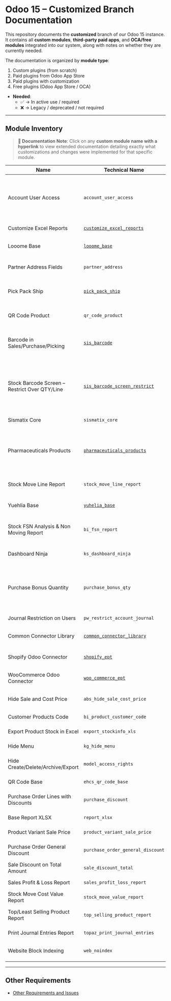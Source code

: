 # Odoo 15 – Customized Branch Documentation

This repository documents the **customized** branch of our Odoo 15 instance.  
It contains all **custom modules**, **third-party paid apps**, and **OCA/free modules** integrated into our system, along with notes on whether they are currently needed.

The documentation is organized by **module type**:

1. Custom plugins (from scratch)  
2. Paid plugins from Odoo App Store  
3. Paid plugins with customization  
4. Free plugins (Odoo App Store / OCA)

- **Needed**:  
  - ✅ → In active use / required  
  - ❌ → Legacy / deprecated / not required  

---

## Module Inventory

> **📖 Documentation Note**: Click on any **custom module name with a hyperlink** to view extended documentation detailing exactly what customizations and changes were implemented for that specific module.

| Name | Technical Name | Description | Type | Needed |
|------|----------------|-------------|------|--------|
| Account User Access | `account_user_access` | Limit access for specific users on bank/cash journals. Could be replaced by *Journal Restriction on Users*. | Custom (1) | ❌ |
| Customize Excel Reports | [`customize_excel_reports`](docs/modules/customize_excel_reports.md) | – | Custom (1) | ✅ Partially |
| Looome Base | [`looome_base`](docs/modules/looome_base.md) | (TBD – base module for Looome brand) | Custom (1) | ✅ |
| Partner Address Fields | `partner_address` | Adds extra address fields on partners. | Custom (1) | ❌ |
| Pick Pack Ship | [`pick_pack_ship`](docs/modules/pick_pack_ship.md) | Custom workflow for picking, packing, and shipping. | Custom (1) | ✅ |
| QR Code Product | `qr_code_product` | Generate QR codes for products. | Custom (1) | ❌ |
| Barcode in Sales/Purchase/Picking | [`sis_barcode`](docs/modules/sis_barcode.md) | Adds a smart button linking barcodes with other picking-related modules. | Custom (1) | ✅ |
| Stock Barcode Screen – Restrict Over QTY/Line | [`sis_barcode_screen_restrict`](docs/modules/sis_barcode_screen_restrict.md) | Restricts barcode scanning so employees can only increase qty up to demand; cannot validate until demand is met. | Custom (1) | ✅ |
| Sismatix Core | `sismatix_core` | (Legacy core from vendor) | Custom (1) | ❌ |
| Pharmaceuticals Products | [`pharmaceuticals_products`](docs/modules/pharmaceuticals_products.md) | Creates automatic journal entries for consignment/deals products on invoice/credit note creation or cancellation. | Custom (1) | ✅ |
| Stock Move Line Report | `stock_move_line_report` | Adds fields (cost, valuation value) to stock move line. | Custom (1) | ❌ |
| Yuehlia Base | [`yuhelia_base`](docs/modules/yuhelia_base.md) | Core module for Yuehlia brand customizations. | Custom (1) | ✅ |
| Stock FSN Analysis & Non Moving Report | `bi_fsn_report` | FSN & non-moving product reports (no longer available). | Paid (2) | ❌ |
| Dashboard Ninja | `ks_dashboard_ninja` | Advanced dashboards & KPIs. | Paid (2) | ✅ |
| Purchase Bonus Quantity | `purchase_bonus_qty` | Adds FOC field (number/%) for bonus qty. Compatible with discounts & costing. Used in `yuhelia_base`. | Paid (2)) | ✅ |
| Journal Restriction on Users | `pw_restrict_account_journal` | Restrict access to journals per user. | Paid (2) | ✅ |
| Common Connector Library | [`common_connector_library`](docs/modules/common_connector_library.md) | Base library for connectors. | Paid + Customized (3) | ✅ |
| Shopify Odoo Connector | [`shopify_ept`](docs/modules/shopify_ept.md) | Connector with Shopify. | Paid + Customized (3) | ✅ |
| WooCommerce Odoo Connector | [`woo_commerce_ept`](docs/modules/woo_commerce_ept.md) | Connector with WooCommerce. | Paid + Customized (3) | ✅ |
| Hide Sale and Cost Price | `abs_hide_sale_cost_price` | Hides product sale & cost prices for restricted users. | Free (4) | ✅ |
| Customer Products Code | `bi_product_customer_code` | Customer-specific product codes. | Free (4) | ✅ |
| Export Product Stock in Excel | `export_stockinfo_xls` | Export product stock in XLS. | Free (4) | ✅ |
| Hide Menu | `kg_hide_menu` | Hide menus per user. | Free (4) | ✅ |
| Hide Create/Delete/Archive/Export | `model_access_rights` | Restrict CRUD/export per model. | Free (4) | ✅ |
| QR Code Base | `ehcs_qr_code_base` | QR code base utility. | Free (4) | ❌ |
| Purchase Order Lines with Discounts | `purchase_discount` | Adds discounts to purchase order lines. | Free (4) | ✅ |
| Base Report XLSX | `report_xlsx` | Support for xlsx reports. | Free (4) | ✅ |
| Product Variant Sale Price | `product_variant_sale_price` | Variant-specific sale prices. | Free (4) | ✅ |
| Purchase Order General Discount | `purchase_order_general_discount` | General discount field on purchase orders. | Free (4) | ✅ |
| Sale Discount on Total Amount | `sale_discount_total` | General discount on sale orders. | Free (4) | ✅ |
| Sales Profit & Loss Report | `sales_profit_loss_report` | Profit & loss report for sales. | Free (4) | ❌ |
| Stock Move Cost Value Report | `stock_move_value_report` | Adds cost value to stock moves. | Free (4) | ❌ |
| Top/Least Selling Product Report | `top_selling_product_report` | Sales analytics report (top/least sellers). | Free (4) | ✅ |
| Print Journal Entries Report | `topaz_print_journal_entries` | Printable journal entries report. | Free (4) | ✅ |
| Website Block Indexing | `web_noindex` | Block indexing for selected website pages. | Free (4) | ✅ |

---

## Other Requirements
- [Other Requirements and Issues](docs/modules/other_requirements.md)